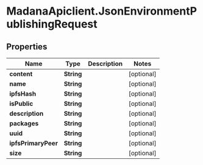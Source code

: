 # MadanaApiclient.JsonEnvironmentPublishingRequest

## Properties

Name | Type | Description | Notes
------------ | ------------- | ------------- | -------------
**content** | **String** |  | [optional] 
**name** | **String** |  | [optional] 
**ipfsHash** | **String** |  | [optional] 
**isPublic** | **String** |  | [optional] 
**description** | **String** |  | [optional] 
**packages** | **String** |  | [optional] 
**uuid** | **String** |  | [optional] 
**ipfsPrimaryPeer** | **String** |  | [optional] 
**size** | **String** |  | [optional] 


